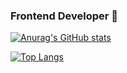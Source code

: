 ### Frontend Developer 👋

[![Anurag's GitHub stats](https://github-readme-stats.vercel.app/api?username=matthewthewizzard)](https://github.com/anuraghazra/github-readme-stats)

[![Top Langs](https://github-readme-stats.vercel.app/api/top-langs/?username=matthewthewizzard)](https://github.com/anuraghazra/github-readme-stats)

<!--
**matthewTheWizzard/matthewTheWizzard** is a ✨ _special_ ✨ repository because its `README.md` (this file) appears on your GitHub profile.

Here are some ideas to get you started:

- 🔭 I’m currently working on ...
- 🌱 I’m currently learning ...
- 👯 I’m looking to collaborate on ...
- 🤔 I’m looking for help with ...
- 💬 Ask me about ...
- 📫 How to reach me: ...
- 😄 Pronouns: ...
- ⚡ Fun fact: ...
-->
